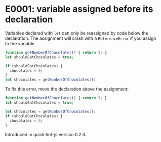 # E0001: variable assigned before its declaration

Variables declared with `let` can only be reassigned by code below the
declaration. The assignment will crash with a `ReferenceError` if you assign to
the variable.

```javascript
function getNumberOfChocolates() { return 3; }
let shouldEatChocolates = true;

if (shouldEatChocolates) {
  chocolates = 0;
}
let chocolates = getNumberOfChocolates();
```

To fix this error, move the declaration above the assignment:

```javascript
function getNumberOfChocolates() { return 3; }
let shouldEatChocolates = true;

let chocolates = getNumberOfChocolates();
if (shouldEatChocolates) {
  chocolates = 0;
}
```

Introduced in quick-lint-js version 0.2.0.
